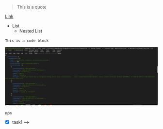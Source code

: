 <!-- ---
title: "Intro"
date: 2022-05-28T12:02:52+05:30
draft: false
---
# Hello
## HII


*Italics*

_Italics_

__Strong__

~~This is Strikethrough~~

---
Horizontal rule

\\escape sequence

\*sa\*

<!--Block quote-->

> This is a quote


[Link](www.link.com "link")


* List
    * Nested List


` This is a code block `

![Image](../../resources/_gen/images/target_log.png)

<!--Github markdown-->

``` 
npm 
```
<!--task list-->
* [x] task1   -->
